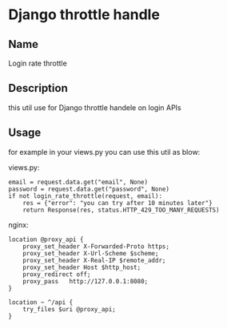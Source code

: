 # Django throttle handle

## Name
Login rate throttle

## Description
this util use for Django throttle handele on login APIs

## Usage
for example in your views.py you can use this util as blow:

views.py:
```
email = request.data.get("email", None)
password = request.data.get("password", None)
if not login_rate_throttle(request, email):
    res = {"error": "you can try after 10 minutes later"}
    return Response(res, status.HTTP_429_TOO_MANY_REQUESTS)
```

nginx:
```
location @proxy_api {
    proxy_set_header X-Forwarded-Proto https;
    proxy_set_header X-Url-Scheme $scheme;
    proxy_set_header X-Real-IP $remote_addr;
    proxy_set_header Host $http_host;
    proxy_redirect off;
    proxy_pass   http://127.0.0.1:8080;
}

location ~ ^/api {
    try_files $uri @proxy_api;
}
```
